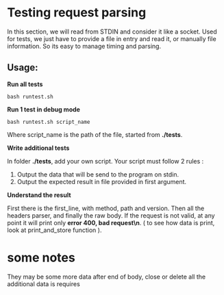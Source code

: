 # Testing request parsing

In this section, we will read from STDIN and consider it like a socket.
Used for tests, we just have to provide a file in entry and read it, or
manually file information.
	So its easy to manage timing and parsing.

## Usage:
__Run all tests__
```
bash runtest.sh
```
__Run 1 test in debug mode__

```
bash runtest.sh script_name
```
Where script_name is the path of the file, started from **./tests**.

__Write additional tests__

In folder **./tests**, add your own script.
Your script must follow 2 rules :
1. Output the data that will be send to the program on stdin.
2. Output the expected result in file provided in first argument.

__Understand the result__

First there is the first_line, with method, path and version.
Then all the headers parser, and finally the raw body.
If the request is not valid, at any point it will print only **error 400, bad request\n**.
( to see how data is print, look at print_and_store function ).


# some notes
They may be some more data after end of body, close or delete all the additional data is requires